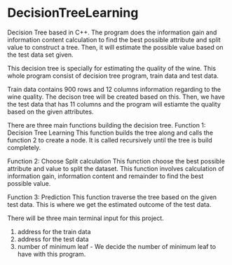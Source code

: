 # DecisionTreeLearning
Decision Tree based in C++. The program does the information gain and information content calculation to find the best possible attribute and split value to construct a tree. 
Then, it will estimate the possible value based on the test data set given.

This decision tree is specially for estimating the quality of the wine. This whole program consist of decision tree program, train data and test data.

Train data contains 900 rows and 12 columns information regarding to the wine quality. The decison tree will be created based on this.
Then, we have the test data that has 11 columns and the program will estiamte the quality based on the given attributes.

There are three main functions building the decision tree.
Function 1: Decision Tree Learning
This function builds the tree along and calls the function 2 to create a node.
It is called recursively until the tree is build completely.

Function 2: Choose Split calculation
This function choose the best possible attribute and value to split the dataset.
This function involves calculation of information gain, information content and remainder to find the best possible value.

Function 3: Prediction
This function traverse the tree based on the given test data.
This is where we get the estimated outcome of the test data.

There will be three main terminal input for this project.
1. address for the train data
2. address for the test data
3. number of minimum leaf - We decide the number of minimum leaf to have with this program.
